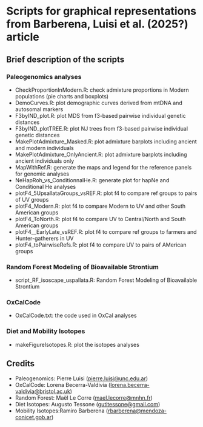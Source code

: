 # Scripts for graphical representations from Barberena, Luisi et al. (2025?) article

## Brief description of the scripts

### Paleogenomics analyses
- CheckProportionInModern.R: check admixture proportions in Modern populations (pie charts and boxplots)
- DemoCurves.R: plot demographic curves derived from mtDNA  and autosomal markers
- F3byIND_plot.R: plot MDS from f3-based pairwise individual genetic distances
- F3byIND_plotTREE.R: plot NJ trees from f3-based pairwise individual genetic distances
- MakePlotAdmixture_Masked.R: plot admixture barplots including ancient and modern individuals
- MakePlotAdmixture_OnlyAncient.R: plot admixture barplots including ancient individuals only
- MapWithRef.R: generate the maps and legend for the reference panels for genomic analyses
- NeHapRoh_vs_ConditionnalHe.R: generate plot for hapNe and Conditional He analyses
- plotF4_5UpsallataGroups_vsREF.R: plot f4 to compare ref groups to pairs of UV groups
- plotF4_Modern.R: plot f4 to compare Modern to UV and other South American groups
- plotF4_ToNorth.R: plot f4 to compare UV to Central/North and South American groups
- plotF4__EarlyLate_vsREF.R: plot f4 to compare ref groups to farmers and Hunter-gatherers in UV
- plotF4_toPairwiseRefs.R: plot f4 to compare UV to pairs of AMerican groups

### Random Forest Modeling of Bioavailable Strontium
- script_RF_isoscape_uspallata.R: Random Forest Modeling of Bioavailable Strontium

### OxCalCode
- OxCalCode.txt: the code used in OxCal analyses

### Diet and Mobility Isotopes
- makeFigureIsotopes.R: plot the isotopes analyses

## Credits
- Paleogenomics: Pierre Luisi (pierre.luisi@unc.edu.ar)
- OxCalCode: Lorena Becerra-Valdivia (lorena.becerra-valdivia@bristol.ac.uk)
- Random Forest: Maël Le Corre (mael.lecorre@mnhn.fr)
- Diet Isotopes: Augusto Tessone (gutitessone@gmail.com)
- Mobility Isotopes:Ramiro Barberena (rbarberena@mendoza-conicet.gob.ar)

